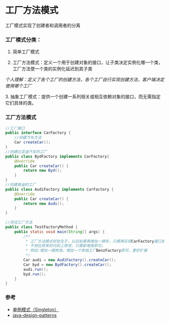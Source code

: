# 工厂方法模式

工厂模式实现了创建者和调用者的分离

### 工厂模式分类：

1. 简单工厂模式

2. 工厂方法模式：定义一个用于创建对象的接口，让子类决定实例化哪一个类，工厂方法使一个类的实例化延迟到其子类

*个人理解：定义了各个工厂的创建方法，各个工厂自行实现创建方法，客户端决定使用哪个工厂*

​3. 抽象工厂模式：提供一个创建一系列相关或相互依赖对象的接口，而无需指定它们具体的类。

### 工厂方法模式

```java
//工厂接口
public interface CarFactory {
    //创建汽车方法
    Car createCar();
}
//创建比亚迪汽车的工厂
public class BydFactory implements CarFactory{
    @Override
    public Car createCar() {
        return new Byd();
    }
}
//创建奥迪的工厂
public class AudiFactory implements CarFactory {
    @Override
    public Car createCar() {
        return new Audi();
    }
}
 
//测试工厂方法
public class TestFactoryMethod {
    public static void main(String[] args) {
        /**
         * 工厂方法模式好处在于，以后如果再增加一辆车。只需再实现CarFactory接口即可。避免了OCP开闭原则
         * 不用在原来的代码上修改，只需新增类即可。
         * 例如:增加一辆奔驰，增加一个奔驰工厂BenzFactory即可。更好扩展
         */
        Car audi = new AudiFactory().createCar();
        Car byd = new BydFactory().createCar();
        audi.run();
        byd.run();
    }
}
```

### 参考

* [单例模式（Singleton）](http://www.cnblogs.com/meet/p/5116398.html)
* [java-design-patterns](https://github.com/iluwatar/java-design-patterns)